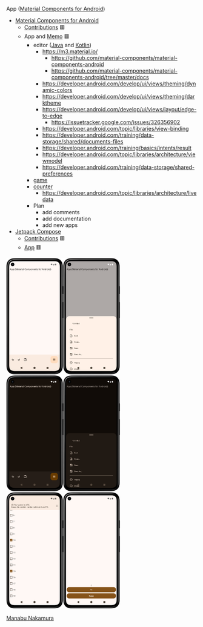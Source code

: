 App ([Material Components for Android](https://github.com/material-components/material-components-android))
- [Material Components for Android](https://github.com/material-components/material-components-android)
  - [Contributions](https://github.com/material-components/material-components-android/issues?q=author%3Amanabu-nakamura) 🟥
  - App and [Memo](docs/memo.md) 🟥
    - editor ([Java](editor) and [Kotlin](editork))
      - https://m3.material.io/
        - https://github.com/material-components/material-components-android
        - https://github.com/material-components/material-components-android/tree/master/docs
      - https://developer.android.com/develop/ui/views/theming/dynamic-colors
      - https://developer.android.com/develop/ui/views/theming/darktheme
      - https://developer.android.com/develop/ui/views/layout/edge-to-edge
        - https://issuetracker.google.com/issues/326356902
      - https://developer.android.com/topic/libraries/view-binding
      - https://developer.android.com/training/data-storage/shared/documents-files
      - https://developer.android.com/training/basics/intents/result
      - https://developer.android.com/topic/libraries/architecture/viewmodel
      - https://developer.android.com/training/data-storage/shared-preferences
    - [game](game)
    - [counter](counter)
      - https://developer.android.com/topic/libraries/architecture/livedata
    - Plan
      - add comments
      - add documentation
      - add new apps
- [Jetpack Compose](https://developer.android.com/compose)
  - [Contributions](https://github.com/android/compose-samples/issues?q=author%3Amanabu-nakamura) 🟥
  - [App](https://github.com/manabu-nakamura/appc) 🟥

<img src="docs/s1.png" width="150"><img src="docs/s2.png" width="150">\
<img src="docs/s22.png" width="150"><img src="docs/s23.png" width="150">\
<img src="docs/s3.png" width="150"><img src="docs/s4.png" width="150">

[Manabu Nakamura](https://github.com/manabu-nakamura)